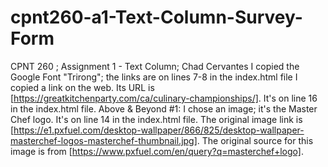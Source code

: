 # cpnt260-a1-Text-Column-Survey-Form
CPNT 260 ; Assignment 1 - Text Column;  Chad Cervantes
I copied the Google Font "Trirong"; the links are on lines 7-8 in the index.html file
I copied a link on the web. Its URL is [https://greatkitchenparty.com/ca/culinary-championships/]. It's on line 16 in the index.html file.
Above & Beyond #1: I chose an image; it's the Master Chef logo. It's on line 14 in the index.html file. The original image link is [https://e1.pxfuel.com/desktop-wallpaper/866/825/desktop-wallpaper-masterchef-logos-masterchef-thumbnail.jpg]. The original source for this image is from [https://www.pxfuel.com/en/query?q=masterchef+logo].